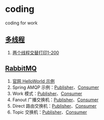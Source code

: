 # coding
coding for work

## [多线程](./thread/README.md)
1. [两个线程交替打印1-200](./thread/src/main/java/club/zhengxiang/coding/thread/Thread1.java)

## [RabbitMQ](./rabbitmq/README.md)
1. [官网 HelloWorld 示例](./rabbitmq/src/main/java/club/zhengxiang/coding/rabbitmq/helloworld/)
2. Spring AMQP 示例：[Publisher](./rabbitmq/springamqp-publisher)、[Consumer](./rabbitmq/springamqp-consumer)
3. Work 模式：[Publisher](./rabbitmq/work-publisher)、[Consumer](./rabbitmq/work-consumer)
4. Fanout 广播交换机：[Publisher](./rabbitmq/fanout-publisher)、[Consumer](./rabbitmq/fanout-consumer)
5. Direct 路由交换机：[Publisher](./rabbitmq/direct-publisher)、[Consumer](./rabbitmq/direct-consumer)
6. Topic 交换机：[Publisher](./rabbitmq/topic-publisher)、[Consumer](./rabbitmq/topic-consumer)